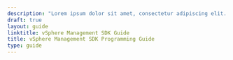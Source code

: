 ```yaml
---
description: "Lorem ipsum dolor sit amet, consectetur adipiscing elit. Quisque laoreet tempor dolor et dignissim. Nunc eleifend nibh in mauris euismod, at tristique odio efficitur. Cras."
draft: true
layout: guide
linktitle: vSphere Management SDK Guide
title: vSphere Management SDK Programming Guide
type: guide
---
```

